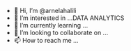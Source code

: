 - 👋 Hi, I’m @arnelahalili
- 👀 I’m interested in ...DATA ANALYTICS
- 🌱 I’m currently learning ...
- 💞️ I’m looking to collaborate on ...
- 📫 How to reach me ...

<!---
arnelahalili2001/arnelahalili2001 is a ✨ special ✨ repository because its `README.md` (this file) appears on your GitHub profile.
You can click the Preview link to take a look at your changes.
--->
